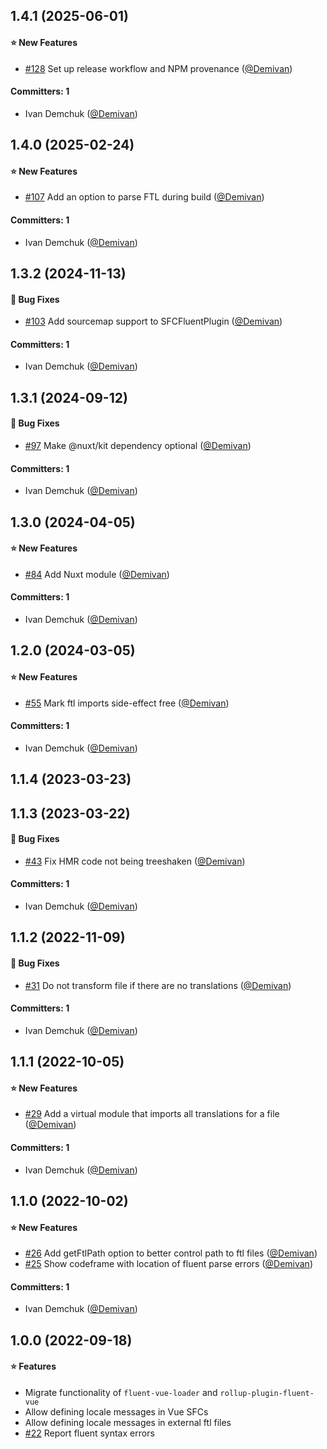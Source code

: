 










## 1.4.1 (2025-06-01)

#### :star: New Features
* [#128](https://github.com/fluent-vue/unplugin-fluent-vue/pull/128) Set up release workflow and NPM provenance ([@Demivan](https://github.com/Demivan))

#### Committers: 1
- Ivan Demchuk ([@Demivan](https://github.com/Demivan))

## 1.4.0 (2025-02-24)

#### :star: New Features
* [#107](https://github.com/fluent-vue/unplugin-fluent-vue/pull/107)  Add an option to parse FTL during build  ([@Demivan](https://github.com/Demivan))

#### Committers: 1
- Ivan Demchuk ([@Demivan](https://github.com/Demivan))

## 1.3.2 (2024-11-13)

#### :bug: Bug Fixes
* [#103](https://github.com/fluent-vue/unplugin-fluent-vue/pull/103) Add sourcemap support to SFCFluentPlugin  ([@Demivan](https://github.com/Demivan))

#### Committers: 1
- Ivan Demchuk ([@Demivan](https://github.com/Demivan))

## 1.3.1 (2024-09-12)

#### :bug: Bug Fixes
* [#97](https://github.com/fluent-vue/unplugin-fluent-vue/pull/97) Make @nuxt/kit dependency optional ([@Demivan](https://github.com/Demivan))

#### Committers: 1
- Ivan Demchuk ([@Demivan](https://github.com/Demivan))

## 1.3.0 (2024-04-05)

#### :star: New Features
* [#84](https://github.com/fluent-vue/unplugin-fluent-vue/pull/84) Add Nuxt module ([@Demivan](https://github.com/Demivan))

#### Committers: 1
- Ivan Demchuk ([@Demivan](https://github.com/Demivan))

## 1.2.0 (2024-03-05)

#### :star: New Features
* [#55](https://github.com/fluent-vue/unplugin-fluent-vue/pull/55) Mark ftl imports side-effect free ([@Demivan](https://github.com/Demivan))

#### Committers: 1
- Ivan Demchuk ([@Demivan](https://github.com/Demivan))

## 1.1.4 (2023-03-23)

## 1.1.3 (2023-03-22)

#### :bug: Bug Fixes
* [#43](https://github.com/fluent-vue/unplugin-fluent-vue/pull/43) Fix HMR code not being treeshaken ([@Demivan](https://github.com/Demivan))

#### Committers: 1
- Ivan Demchuk ([@Demivan](https://github.com/Demivan))

## 1.1.2 (2022-11-09)

#### :bug: Bug Fixes
* [#31](https://github.com/fluent-vue/unplugin-fluent-vue/pull/31) Do not transform file if there are no translations ([@Demivan](https://github.com/Demivan))

#### Committers: 1
- Ivan Demchuk ([@Demivan](https://github.com/Demivan))

## 1.1.1 (2022-10-05)

#### :star: New Features
* [#29](https://github.com/fluent-vue/unplugin-fluent-vue/pull/29) Add a virtual module that imports all translations for a file ([@Demivan](https://github.com/Demivan))

#### Committers: 1
- Ivan Demchuk ([@Demivan](https://github.com/Demivan))

## 1.1.0 (2022-10-02)

#### :star: New Features
* [#26](https://github.com/fluent-vue/unplugin-fluent-vue/pull/26) Add getFtlPath option to better control path to ftl files ([@Demivan](https://github.com/Demivan))
* [#25](https://github.com/fluent-vue/unplugin-fluent-vue/pull/25) Show codeframe with location of fluent parse errors ([@Demivan](https://github.com/Demivan))

#### Committers: 1
- Ivan Demchuk ([@Demivan](https://github.com/Demivan))

## 1.0.0 (2022-09-18)

#### :star: Features

* Migrate functionality of `fluent-vue-loader` and `rollup-plugin-fluent-vue`
* Allow defining locale messages in Vue SFCs
* Allow defining locale messages in external ftl files
* [#22](https://github.com/fluent-vue/unplugin-fluent-vue/pull/22) Report fluent syntax errors
